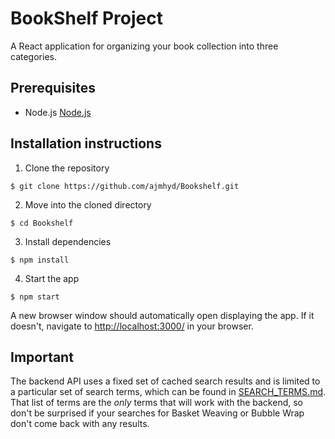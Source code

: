 # BookShelf Project
A React application for organizing your book collection into three categories.

## Prerequisites
* Node.js [Node.js](https://nodejs.org/en/)

## Installation instructions
1. Clone the repository
```console
$ git clone https://github.com/ajmhyd/Bookshelf.git
```

2. Move into the cloned directory
```console
$ cd Bookshelf
```

3. Install dependencies
```console
$ npm install
```

4. Start the app
```console
$ npm start
```
A new browser window should automatically open displaying the app.  If it doesn't, navigate to [http://localhost:3000/](http://localhost:3000/) in your browser.

## Important
The backend API uses a fixed set of cached search results and is limited to a particular set of search terms, which can be found in [SEARCH_TERMS.md](SEARCH_TERMS.md). That list of terms are the _only_ terms that will work with the backend, so don't be surprised if your searches for Basket Weaving or Bubble Wrap don't come back with any results.


